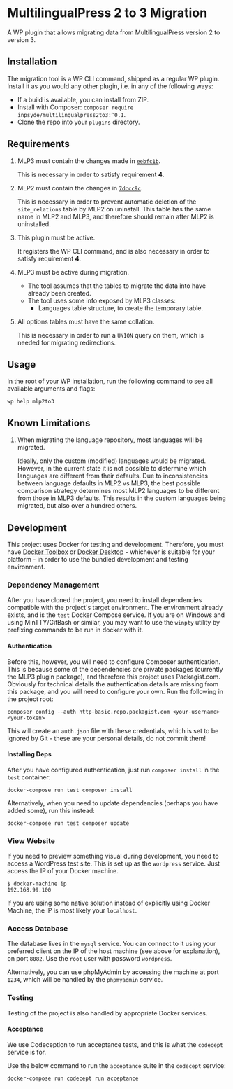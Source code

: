 # MultilingualPress 2 to 3 Migration
A WP plugin that allows migrating data from MultilingualPress version 2 to version 3.

## Installation
The migration tool is a WP CLI command, shipped as a regular WP plugin.
Install it as you would any other plugin, i.e. in any of the following ways:

- If a build is available, you can install from ZIP.
- Install with Composer: `composer require inpsyde/multilingualpress2to3:^0.1`.
- Clone the repo into your `plugins` directory.

## Requirements

1. MLP3 must contain the changes made in [`eebfc1b`][`inpsyde/multilingualpress@eebfc1b`].

    This is necessary in order to satisfy requirement **4**.

1. MLP2 must contain the changes in [`7dccc9c`][`inpsyde/MultilingualPress@7dccc9c`].

    This is necessary in order to prevent automatic deletion of the `site_relations` table
    by MLP2 on uninstall. This table has the same name in MLP2 and MLP3, and therefore
    should remain after MLP2 is uninstalled.

1. This plugin must be active.

    It registers the WP CLI command, and is also necessary in order to satisfy requirement **4**.

1. MLP3 must be active during migration.

    - The tool assumes that the tables to migrate the data into have already been created.
    - The tool uses some info exposed by MLP3 classes:
        * Languages table structure, to create the temporary table.
        
1. All options tables must have the same collation.

    This is necessary in order to run a `UNION` query on them, which is needed for
    migrating redirections.

## Usage
In the root of your WP installation, run the following command to see all available arguments and flags:

```
wp help mlp2to3
```

## Known Limitations

1. When migrating the language repository, most languages will be migrated.

    Ideally, only the custom (modified) languages would be migrated. However,
    in the current state it is not possible to determine which languages are
    different from their defaults. Due to inconsistencies between language
    defaults in MLP2 vs MLP3, the best possible comparison strategy determines
    most MLP2 languages to be different from those in MLP3 defaults. This
    results in the custom languages being migrated, but also over a hundred
    others.

## Development
This project uses Docker for testing and development. Therefore, you must have [Docker Toolbox][]
or [Docker Desktop][] - whichever is suitable for your platform - in order to use the bundled
development and testing environment.

### Dependency Management
After you have cloned the project, you need to install dependencies compatible with the project's
target environment. The environment already exists, and is the `test` Docker Compose service.
If you are on Windows and using MinTTY/GitBash or similar, you may want to use the `winpty`
utility by prefixing commands to be run in docker with it.

#### Authentication

Before this, however, you will need to configure Composer authentication. This is because some
of the dependencies are private packages (currently the MLP3 plugin package), and therefore
this project uses Packagist.com. Obviously for technical details the authentication details
are missing from this package, and you will need to configure your own. Run the following in
the project root:

```
composer config --auth http-basic.repo.packagist.com <your-username> <your-token>
```

This will create an `auth.json` file with these credentials, which is set to be ignored by Git -
these are your personal details, do not commit them!

#### Installing Deps

After you have configured authentication, just run `composer install` in the `test` container:

```
docker-compose run test composer install
```

Alternatively, when you need to update dependencies (perhaps you have added some), run this instead:


```
docker-compose run test composer update
```

### View Website
If you need to preview something visual during development, you need to access a WordPress test site.
This is set up as the `wordpress` service. Just access the IP of your Docker machine.

```
$ docker-machine ip
192.168.99.100
```

If you are using some native solution instead of explicitly using Docker Machine, the IP is most likely
your `localhost`.

### Access Database
The database lives in the `mysql` service. You can connect to it using your preferred client on
the IP of the host machine (see above for explanation), on port `8082`. Use the `root` user with
password `wordpress`.

Alternatively, you can use phpMyAdmin by accessing the machine at port `1234`, which will be
handled by the `phpmyadmin` service.

### Testing
Testing of the project is also handled by appropriate Docker services.

#### Acceptance
We use Codeception to run acceptance tests, and this is what the `codecept` service is for.

Use the below command to run the `acceptance` suite in the `codecept` service:

```
docker-compose run codecept run acceptance
```


[Docker Toolbox]: https://docs.docker.com/toolbox/
[Docker Desktop]: https://www.docker.com/products/docker-desktop

[`inpsyde/multilingualpress@eebfc1b`]: https://bitbucket.org/inpsyde/multilingualpress/commits/eebfc1b9caba54e028afc491fd3005d722a89995
[`inpsyde/MultilingualPress@7dccc9c`]: https://github.com/inpsyde/MultilingualPress/commit/7dccc9ce10b0f361369e4987371312d859a9d73c
